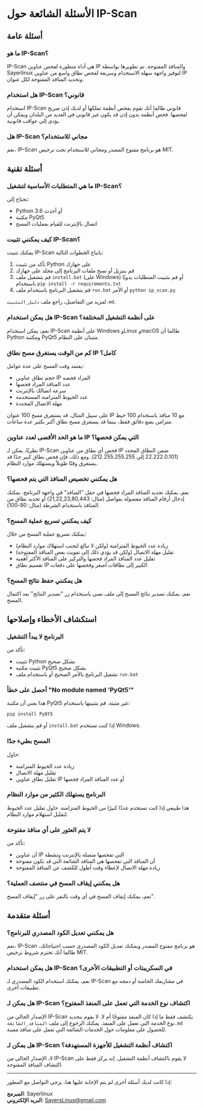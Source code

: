 # الأسئلة الشائعة حول IP-Scan

## أسئلة عامة

### ما هو IP-Scan؟
IP-Scan هي أداة متطورة لفحص عناوين IP والمنافذ المفتوحة. تم تطويرها بواسطة Sayerlinux لتوفير واجهة سهلة الاستخدام وسريعة لفحص نطاق واسع من عناوين IP وتحديد المنافذ المفتوحة لكل عنوان.

### هل استخدام IP-Scan قانوني؟
استخدام IP-Scan قانوني طالما أنك تقوم بفحص أنظمة تملكها أو لديك إذن صريح لفحصها. فحص أنظمة بدون إذن قد يكون غير قانوني في العديد من البلدان ويمكن أن يؤدي إلى عواقب قانونية.

### هل IP-Scan مجاني للاستخدام؟
نعم، IP-Scan هو برنامج مفتوح المصدر ومجاني للاستخدام تحت ترخيص MIT.

## أسئلة تقنية

### ما هي المتطلبات الأساسية لتشغيل IP-Scan؟
تحتاج إلى:
- Python 3.6 أو أحدث
- مكتبة PyQt5
- اتصال بالإنترنت للقيام بعمليات المسح

### كيف يمكنني تثبيت IP-Scan؟
يمكنك تثبيت IP-Scan باتباع الخطوات التالية:
1. تأكد من تثبيت Python على جهازك
2. قم بتنزيل أو نسخ ملفات البرنامج إلى مجلد على جهازك
3. قم بتشغيل ملف `install.bat` (على Windows) أو قم بتثبيت المتطلبات يدويًا باستخدام `pip install -r requirements.txt`
4. قم بتشغيل البرنامج باستخدام ملف `run.bat` أو الأمر `python ip_scan.py`

لمزيد من التفاصيل، راجع ملف `دليل_التثبيت.md`.

### هل يمكن استخدام IP-Scan على أنظمة التشغيل المختلفة؟
نعم، يمكن استخدام IP-Scan على أنظمة Windows وLinux وmacOS طالما أن Python ومكتبة PyQt5 مثبتان على النظام.

### كم من الوقت يستغرق مسح نطاق IP كامل؟
يعتمد وقت المسح على عدة عوامل:
- حجم نطاق عناوين IP المراد فحصه
- عدد المنافذ المراد فحصها
- سرعة اتصالك بالإنترنت
- عدد الخيوط المتزامنة المستخدمة
- مهلة الاتصال المحددة

على سبيل المثال، قد يستغرق مسح 100 عنوان IP مع 10 منافذ باستخدام 100 خيط متزامن بضع دقائق فقط، بينما قد يستغرق مسح نطاق أكبر بكثير عدة ساعات.

### ما هو الحد الأقصى لعدد عناوين IP التي يمكن فحصها؟
نظريًا، يمكن لـ IP-Scan فحص أي نطاق من عناوين IP ضمن النطاق المحدد (22.222.0.101 إلى 212.255.255.255). ومع ذلك، فإن فحص نطاق كبير جدًا قد يستغرق وقتًا طويلاً ويستهلك موارد النظام.

### هل يمكنني تخصيص المنافذ التي يتم فحصها؟
نعم، يمكنك تحديد المنافذ المراد فحصها في حقل "المنافذ" في واجهة البرنامج. يمكنك إدخال أرقام المنافذ مفصولة بفواصل (مثال: 21,22,23,80,443) أو تحديد نطاق من المنافذ باستخدام الشرطة (مثال: 80-100).

### كيف يمكنني تسريع عملية المسح؟
يمكنك تسريع عملية المسح من خلال:
- زيادة عدد الخيوط المتزامنة (ولكن لا تبالغ لتجنب استهلاك موارد النظام)
- تقليل مهلة الاتصال (ولكن قد يؤدي ذلك إلى تفويت بعض المنافذ المفتوحة)
- تقليل عدد المنافذ المراد فحصها والتركيز على المنافذ الأكثر أهمية
- تقسيم نطاق IP الكبير إلى نطاقات أصغر وفحصها على دفعات

### هل يمكنني حفظ نتائج المسح؟
نعم، يمكنك تصدير نتائج المسح إلى ملف نصي باستخدام زر "تصدير النتائج" بعد اكتمال المسح.

## استكشاف الأخطاء وإصلاحها

### البرنامج لا يبدأ التشغيل
تأكد من:
- تثبيت Python بشكل صحيح
- تثبيت مكتبة PyQt5 بشكل صحيح
- تشغيل البرنامج بالأمر الصحيح أو باستخدام ملف `run.bat`

### أحصل على خطأ "No module named 'PyQt5'"
هذا يعني أن مكتبة PyQt5 غير مثبتة. قم بتثبيتها باستخدام:
```
pip install PyQt5
```
أو قم بتشغيل ملف `install.bat` إذا كنت تستخدم Windows.

### المسح بطيء جدًا
حاول:
- زيادة عدد الخيوط المتزامنة
- تقليل مهلة الاتصال
- تقليل نطاق عناوين IP أو عدد المنافذ المراد فحصها

### البرنامج يستهلك الكثير من موارد النظام
هذا طبيعي إذا كنت تستخدم عددًا كبيرًا من الخيوط المتزامنة. حاول تقليل عدد الخيوط لتقليل استهلام موارد النظام.

### لا يتم العثور على أي منافذ مفتوحة
تأكد من:
- أن عناوين IP التي تفحصها متصلة بالإنترنت ونشطة
- أن المنافذ التي تفحصها هي المنافذ الشائعة التي قد تكون مفتوحة
- زيادة مهلة الاتصال لإعطاء وقت أطول للكشف عن المنافذ المفتوحة

### هل يمكنني إيقاف المسح في منتصف العملية؟
نعم، يمكنك إيقاف المسح في أي وقت بالنقر على زر "إيقاف المسح".

## أسئلة متقدمة

### هل يمكنني تعديل الكود المصدري للبرنامج؟
نعم، IP-Scan هو برنامج مفتوح المصدر ويمكنك تعديل الكود المصدري حسب احتياجاتك، طالما أنك تحترم شروط ترخيص MIT.

### هل يمكن استخدام IP-Scan في السكريبتات أو التطبيقات الأخرى؟
نعم، يمكنك استخدام الكود المصدري لـ IP-Scan في مشاريعك الخاصة أو دمجه مع تطبيقات أخرى.

### هل يمكن لـ IP-Scan اكتشاف نوع الخدمة التي تعمل على المنفذ المفتوح؟
الإصدار الحالي من IP-Scan يكتشف فقط ما إذا كان المنفذ مفتوحًا أم لا. لا يقوم بتحديد نوع الخدمة التي تعمل على المنفذ. يمكنك الرجوع إلى ملف `المنافذ_الشائعة.md` للحصول على معلومات حول الخدمات الشائعة التي تعمل على منافذ معينة.

### هل يمكن لـ IP-Scan اكتشاف أنظمة التشغيل للأجهزة المستهدفة؟
لا، الإصدار الحالي من IP-Scan لا يقوم باكتشاف أنظمة التشغيل. إنه يركز فقط على اكتشاف المنافذ المفتوحة.

---

إذا كانت لديك أسئلة أخرى لم يتم الإجابة عليها هنا، يرجى التواصل مع المطور:

**المبرمج**: Sayerlinux  
**البريد الإلكتروني**: SayersLinux@gmail.com